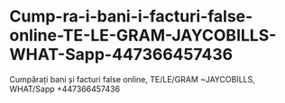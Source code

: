 # Cump-ra-i-bani-i-facturi-false-online-TE-LE-GRAM-JAYCOBILLS-WHAT-Sapp-447366457436
Cumpărați bani și facturi false online, TE/LE/GRAM ~JAYCOBILLS, WHAT/Sapp +447366457436
